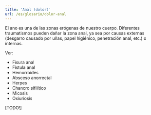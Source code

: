 ```yaml
---
title: 'Anal (dolor)'
url: /es/glosario/dolor-anal
---
```


El ano es una de las zonas erógenas de nuestro cuerpo. Diferentes traumatismos pueden dañar la zona anal, ya sea por causas externas (desgarro causado por uñas, papel higiénico, penetración anal, etc.) o internas.

Ver:

* Fisura anal
* Fístula anal
* Hemorroides
* Absceso anorrectal
* Herpes
* Chancro sifilítico
* Micosis
* Oxiuriosis

[TODO!]